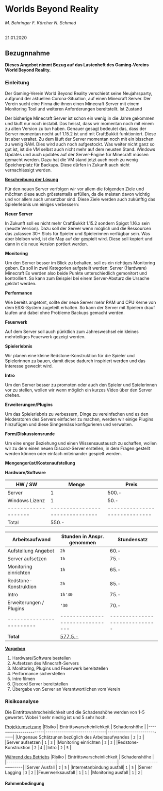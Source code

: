 # Worlds Beyond Reality




###### M. Behringer F. Kärcher N. Schmed

21.01.2020




## Bezugnnahme

**Dieses Angebot nimmt Bezug auf das Lastenheft des Gaming-Vereins World Beyond Reality.**

### Einleitung

Der Gaming-Verein World Beyond Reality verschiebt seine Neujahrsparty, aufgrund der aktuellen Corona-Situation, auf einen Minecraft Server. Der Verein sucht eine Firma die ihnen einen Minecraft Server mit einem Monitoring Tool und weiteren Anforderungen bereitstellt. Ist Zustand

Der bisherige Minecraft Server ist schon ein wenig in die Jahre gekommen und läuft nur noch instabil. Das heisst, dass wir momentan noch mit einem zu alten Version zu tun haben. Genauer gesagt bedeutet das, dass der Server momentan nocht auf 1.15.2 ist und mit CraftBukkit funktioniert. Diese ist aber veraltet. Zu dem läuft der Server momentan noch mit ein bisschen zu wenig RAM. Dies wird auch noch aufgestockt. Was weiter nicht ganz so gut ist, ist die VM selbst auch nicht mehr auf dem neusten Stand. Windows Updates und auch updates auf der Server-Engine für Minecraft müssen gemacht werden. Dazu hat die VM stand jetzt auch noch zu wenig Speicherplatz für Backups. Diese dürfen in Zukunft auch nicht vernachlässigt werden.


**<ins>Beschreibung der Lösung</ins>**

Für den neuen Server verfolgen wir vor allem die folgenden Ziele und möchten diese auch grösstenteils erfüllen, da die meisten davon wichtig und vor allem auch umsetzbar sind. Diese Ziele werden auch zukünftig das Spielerlebnis um einiges verbessern:

**Neuer Server**

In Zukunft soll es nicht mehr CraftBukkit 1.15.2 sondern Spigot 1.16.x sein (neuste Version). Dazu soll der Server wenn möglich und die Ressourcen das zulassen 30+ Slots für Spieler und Spielerinnen verfügbar sein. Was aber bleiben wird, ist die Map auf der gespielt wird. Diese soll kopiert und dann in die neue Version portiert werden.

**Monitoring**

Um den Server besser im Blick zu behalten, soll es ein richtiges Monitoring geben. Es soll in zwei Kategorien aufgeteilt werden: Server (Hardware) Minecraft Es werden also beide Punkte unterschiedlich gemonitort und kontrolliert. So kann zum Beispiel bei einem Server-Absturz die Ursache geklärt werden.

**Performance**

Wie bereits angetönt, sollte der neue Server mehr RAM und CPU Kerne von dem ESXi-System zugeteilt erhalten. So kann der Server mit Spielern drauf laufen und dabei ohne Probleme Backups gemacht werden.

**Feuerwerk**

Auf dem Server soll auch pünktlich zum Jahreswechsel ein kleines mehrteiliges Feuerwerk gezeigt werden.

**Spielerlebnis**

Wir planen eine kleine Redstone-Konstruktion für die Spieler und Spielerinnen zu bauen, damit diese dadurch inspiriert werden und das Interesse geweckt wird.

**Intro**

Um den Server besser zu promoten oder auch den Spieler und Spielerinnen vor zu stellen, wollen wir wenn möglich ein kurzes Video über den Server drehen.

**Erweiterungen/Plugins**

Um das Spielerlebnis zu verbessern, Dinge zu vereinfachen und es den Moderatoren des Servers einfacher zu machen, werden wir einige Plugins hinzufügen und diese Sinngemäss konfigurieren und verwalten.

**Form/Diskussionsrunde**

Um eine enger Beziehung und einen Wissensaustausch zu schaffen, wollen wir zu dem einen neuen Discord-Server erstellen, in dem Fragen gestellt werden können oder einfach miteinander gespielt werden.


**Mengengerüst/Kostenaufstellung**

**Hardware/Software**

|HW / SW            |Menge                          |Preis                        |
|-------------------|-------------------------------|-----------------------------|
|Server             | 1                             | 500.-                       |
|Windows Lizenz     | 1                             | 50.-                        |
|-------------------|-------------------------------|-----------------------------|
|Total                                              | 550.-                       |


|Arbeitsaufwand          | Stunden in Anspr. genommen    | Stundensatz                 |
|------------------------|-------------------------------|-----------------------------|
|Aufstellung Angebot     | `2h`                          |                        60.- |
|Server aufsetzen        | `1h`                          |                        75.- |
|Monitoring einrichten   | `1h`                          |                        65.- |
|Redstone-Konstruktion   | `2h`                          |                        85.- |
|Intro                   | `1h'30`                       |                        75.- |
|Erweiterungen / Plugins | `'30`                         |                        70.- |
|------------------------|-------------------------------|-----------------------------|
|**Total**                                               |          <ins>577.5.-</ins> |


**<ins>Vorgehen</ins>**

1. Hardware/Software bestellen
2. Aufsetzen des Minecraft-Servers
3. Monitoring, Plugins und Feuerwerk bereitstellen
4. Performance sicherstellen
5. Intro filmen
6. Discord Server bereitstellen
7. Übergabe von Server an Verantwortlichen vom Verein


### Risikoanalyse

Die Eintrittswahrscheinlichkeit und die Schadenshöhe werden von 1-5 gewertet. Wobei 1 sehr niedrig ist und 5 sehr hoch.

<ins>Projektumsetzung</ins>
|Risiko                  | Eintrittswarscheinlichkeit    | Schadenshöhe                |
|------------------------|-------------------------------|-----------------------------|
|Ungenaue Schätzunen bezüglich des Arbeitsaufwandes   | `2`                   |                         `3` |
|Server aufsetzen        | `1`                           |                         `3` |
|Monitoring einrichten   | `2`                           |                         `2` |
|Redstone-Konstruktion   | `2`                           |                         `4` |
|Intro                   | `2`                           |                         `5` |

<ins>Während des Betriebs</ins>
|Risiko                   | Eintrittswarscheinlichkeit    | Schadenshöhe                |
|-------------------------|-------------------------------|-----------------------------|
|Server Ausfall           | `2`                           |                         `5` |
|Internetanbindung ausfall| `1`                           |                         `5` |
|Server Lagging           | `3`                           |                         `2` |
|Feuerwerksausfall        | `1`                           |                         `1` |
|Monitoring ausfall       | `1`                           |                         `2` |


#### Rahmenbedingung
